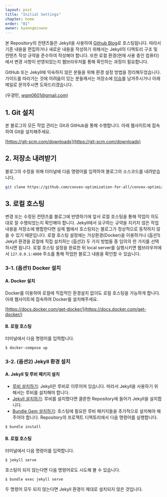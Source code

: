 ```yaml
---
layout: post
title: "Initial Settings"
chapter: home
order: "01"
owner: kyeongminwoo
---
```


본 Repository의 컨텐츠들은 Jekyll을 사용하여 [Github Blog](<https://convex-optimization-for-all.github.io/>)로 호스팅됩니다.
따라서 기존 내용을 편집하거나 새로운 내용을 작성하기 위해서는 Jekyll의 디렉토리 구조 및 컨텐츠 작성 규약을 준수하여 작성해야 합니다.
또한 로컬 환경(현재 사용 중인 컴퓨터)에서 변경 사항이 반영되었는지 웹브라우저를 통해 확인하는 과정이 필요합니다. 

GitHub 또는 Jekyll에 익숙하지 않은 분들을 위해 환경 설정 방법을 정리해두었습니다.
가이드를 따라가는 것에 어려움이 있는 분들께서는 저장소에 [이슈](https://github.com/convex-optimization-for-all/convex-optimization-for-all.github.io/issues)를 남겨주시거나 아래 메일로 문의주시면 도와드리겠습니다.

(우경민, wgm0601@gmail.com)

## 1. Git 설치

본 블로그의 모든 작업 관리는 Git과 GitHub을 통해 수행합니다. 아래 웹사이트에 접속하여 Git을 설치해주세요.

[https://git-scm.com/downloads](https://git-scm.com/downloads)


## 2. 저장소 내려받기

블로그의 수정을 위해 터미널에 다음 명령어를 입력하여 블로그의 소스코드를 내려받습니다.

```bash
git clone https://github.com/convex-optimization-for-all/convex-optimization-for-all.github.io.git
```

## 3. 로컬 호스팅

변경 또는 수정된 컨텐츠를 블로그에 반영하기에 앞서 로컬 호스팅을 통해 작업이 의도대로 잘 수행되었는지 확인해야 합니다.
Jekyll에서 요구하는 규약을 지키지 않은 작업 내용을 저장소에 병합한다면 실제 웹에서 호스팅되는 블로그가 정상적으로 동작하지 않을 수 있기 때문입니다. 
로컬 호스팅 설정에는 가상환경(Docker)을 이용하거나 (옵션1) Jekyll 환경을 로컬에 직접 설치하는 (옵션2) 두 가지 방법들 중 임의의 한 가지를 선택하시면 됩니다.
로컬 호스팅 설정을 완료한 뒤 local server를 실행시키면 웹브라우저에서 `127.0.0.1:4000` 주소를 통해 작업한 블로그 내용을 확인할 수 있습니다.

### 3-1. (옵션1) Docker 설치

#### A. Docker 설치

Docker를 이용하여 로컬에 직접적인 환경설치 없이도 로컬 호스팅을 가능하게 합니다.
아래 웹사이트에 접속하여 Docker를 설치해주세요.

[https://docs.docker.com/get-docker/](https://docs.docker.com/get-docker/)

#### B. 로컬 호스팅

터미널에서 다음 명령어를 입력합니다.

```bash
$ docker-compose up
```

### 3-2. (옵션2) Jekyll 환경 설치

#### A. Jekyll 및 루비 패키지 설치

- [루비 설치하기](<https://jekyllrb-ko.github.io/docs/installation/>): Jekyll은 루비로 이루어져 있습니다. 따라서 Jekyll을 사용하기 위해서는 루비를 설치해야 합니다.
- [Jekyll 설치하기](<https://jekyllrb-ko.github.io/docs/>): 루비를 설치했다면 클론한 Repository에 들어가 Jekyll을 설치합니다.
- [Bundle Gem 설치하기](<https://jekyllrb-ko.github.io/docs/>): 호스팅에 필요한 루비 패키지들을 추가적으로 설치해야 해주어야 합니다. Repository의 프로젝트 디렉토리에서 다음 명령어를 실행합니다.

```bash
$ bundle install
```

#### B. 로컬 호스팅


터미널에서 다음 명령어를 입력합니다.

```
$ jekyll serve
```

호스팅이 되지 않는다면 다음 명령어로도 시도해 볼 수 있습니다.

```
$ bundle exec jekyll serve
```

두 명령어 모두 되지 않는다면 Jekyll 환경이 제대로 설치되지 않은 것입니다.

